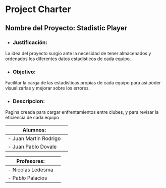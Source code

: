 # Project Charter

## Nombre del Proyecto: Stadistic Player

- ### Justificación:
 La idea del proyecto surgio ante la necesidad de tener almacenados y ordenados los diferentes datos estadisticos de cada equipo.

 - ### Objetivo:
 Facilitar la carga de las estadisticas propias de cada equipo para asi poder visualizarlas y mejorar sobre los errores.

 - ### Descripcion:
 Pagina creada para cargar enfrentamientos entre clubes, y para revisar la eficiencia de cada equipo

|Alumnos:||  
|--|--|
|- Juan Martin Rodrigo||
|- Juan Pablo Dovale||
 
|Profesores:||  
|--|--|
|- Nicolas Ledesma||
|- Pablo Palacios||
 
